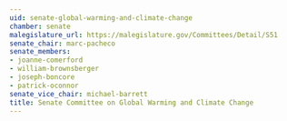 ```yaml
---
uid: senate-global-warming-and-climate-change
chamber: senate
malegislature_url: https://malegislature.gov/Committees/Detail/S51
senate_chair: marc-pacheco
senate_members:
- joanne-comerford
- william-brownsberger
- joseph-boncore
- patrick-oconnor
senate_vice_chair: michael-barrett
title: Senate Committee on Global Warming and Climate Change
---
```

